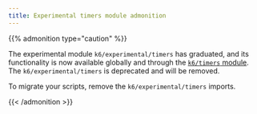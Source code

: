 ```yaml
---
title: Experimental timers module admonition
---
```


{{% admonition type="caution" %}}

The experimental module `k6/experimental/timers` has graduated, and its functionality is now available globally and through the [`k6/timers` module](https://grafana.com/docs/k6/<K6_VERSION>/javascript-api/k6-timers/). The `k6/experimental/timers` is deprecated and will be removed.

To migrate your scripts, remove the `k6/experimental/timers` imports.

{{< /admonition >}}
